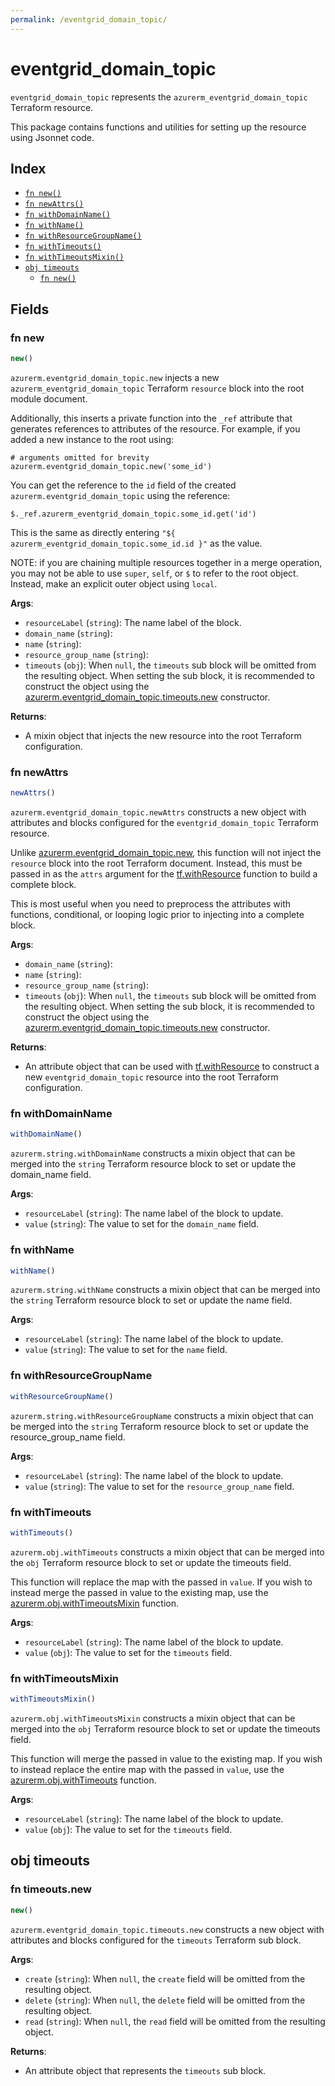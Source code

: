 ```yaml
---
permalink: /eventgrid_domain_topic/
---
```


# eventgrid_domain_topic

`eventgrid_domain_topic` represents the `azurerm_eventgrid_domain_topic` Terraform resource.



This package contains functions and utilities for setting up the resource using Jsonnet code.


## Index

* [`fn new()`](#fn-new)
* [`fn newAttrs()`](#fn-newattrs)
* [`fn withDomainName()`](#fn-withdomainname)
* [`fn withName()`](#fn-withname)
* [`fn withResourceGroupName()`](#fn-withresourcegroupname)
* [`fn withTimeouts()`](#fn-withtimeouts)
* [`fn withTimeoutsMixin()`](#fn-withtimeoutsmixin)
* [`obj timeouts`](#obj-timeouts)
  * [`fn new()`](#fn-timeoutsnew)

## Fields

### fn new

```ts
new()
```


`azurerm.eventgrid_domain_topic.new` injects a new `azurerm_eventgrid_domain_topic` Terraform `resource`
block into the root module document.

Additionally, this inserts a private function into the `_ref` attribute that generates references to attributes of the
resource. For example, if you added a new instance to the root using:

    # arguments omitted for brevity
    azurerm.eventgrid_domain_topic.new('some_id')

You can get the reference to the `id` field of the created `azurerm.eventgrid_domain_topic` using the reference:

    $._ref.azurerm_eventgrid_domain_topic.some_id.get('id')

This is the same as directly entering `"${ azurerm_eventgrid_domain_topic.some_id.id }"` as the value.

NOTE: if you are chaining multiple resources together in a merge operation, you may not be able to use `super`, `self`,
or `$` to refer to the root object. Instead, make an explicit outer object using `local`.

**Args**:
  - `resourceLabel` (`string`): The name label of the block.
  - `domain_name` (`string`): 
  - `name` (`string`): 
  - `resource_group_name` (`string`): 
  - `timeouts` (`obj`):  When `null`, the `timeouts` sub block will be omitted from the resulting object. When setting the sub block, it is recommended to construct the object using the [azurerm.eventgrid_domain_topic.timeouts.new](#fn-eventgriddomaintopictimeoutsnew) constructor.

**Returns**:
- A mixin object that injects the new resource into the root Terraform configuration.


### fn newAttrs

```ts
newAttrs()
```


`azurerm.eventgrid_domain_topic.newAttrs` constructs a new object with attributes and blocks configured for the `eventgrid_domain_topic`
Terraform resource.

Unlike [azurerm.eventgrid_domain_topic.new](#fn-eventgriddomaintopicnew), this function will not inject the `resource`
block into the root Terraform document. Instead, this must be passed in as the `attrs` argument for the
[tf.withResource](https://github.com/tf-libsonnet/core/tree/main/docs#fn-withresource) function to build a complete block.

This is most useful when you need to preprocess the attributes with functions, conditional, or looping logic prior to
injecting into a complete block.

**Args**:
  - `domain_name` (`string`): 
  - `name` (`string`): 
  - `resource_group_name` (`string`): 
  - `timeouts` (`obj`):  When `null`, the `timeouts` sub block will be omitted from the resulting object. When setting the sub block, it is recommended to construct the object using the [azurerm.eventgrid_domain_topic.timeouts.new](#fn-eventgriddomaintopictimeoutsnew) constructor.

**Returns**:
  - An attribute object that can be used with [tf.withResource](https://github.com/tf-libsonnet/core/tree/main/docs#fn-withresource) to construct a new `eventgrid_domain_topic` resource into the root Terraform configuration.


### fn withDomainName

```ts
withDomainName()
```

`azurerm.string.withDomainName` constructs a mixin object that can be merged into the `string`
Terraform resource block to set or update the domain_name field.



**Args**:
  - `resourceLabel` (`string`): The name label of the block to update.
  - `value` (`string`): The value to set for the `domain_name` field.


### fn withName

```ts
withName()
```

`azurerm.string.withName` constructs a mixin object that can be merged into the `string`
Terraform resource block to set or update the name field.



**Args**:
  - `resourceLabel` (`string`): The name label of the block to update.
  - `value` (`string`): The value to set for the `name` field.


### fn withResourceGroupName

```ts
withResourceGroupName()
```

`azurerm.string.withResourceGroupName` constructs a mixin object that can be merged into the `string`
Terraform resource block to set or update the resource_group_name field.



**Args**:
  - `resourceLabel` (`string`): The name label of the block to update.
  - `value` (`string`): The value to set for the `resource_group_name` field.


### fn withTimeouts

```ts
withTimeouts()
```

`azurerm.obj.withTimeouts` constructs a mixin object that can be merged into the `obj`
Terraform resource block to set or update the timeouts field.

This function will replace the map with the passed in `value`. If you wish to instead merge the
passed in value to the existing map, use the [azurerm.obj.withTimeoutsMixin](TODO) function.

**Args**:
  - `resourceLabel` (`string`): The name label of the block to update.
  - `value` (`obj`): The value to set for the `timeouts` field.


### fn withTimeoutsMixin

```ts
withTimeoutsMixin()
```

`azurerm.obj.withTimeoutsMixin` constructs a mixin object that can be merged into the `obj`
Terraform resource block to set or update the timeouts field.

This function will merge the passed in value to the existing map. If you wish
to instead replace the entire map with the passed in `value`, use the [azurerm.obj.withTimeouts](TODO)
function.


**Args**:
  - `resourceLabel` (`string`): The name label of the block to update.
  - `value` (`obj`): The value to set for the `timeouts` field.


## obj timeouts



### fn timeouts.new

```ts
new()
```


`azurerm.eventgrid_domain_topic.timeouts.new` constructs a new object with attributes and blocks configured for the `timeouts`
Terraform sub block.



**Args**:
  - `create` (`string`):  When `null`, the `create` field will be omitted from the resulting object.
  - `delete` (`string`):  When `null`, the `delete` field will be omitted from the resulting object.
  - `read` (`string`):  When `null`, the `read` field will be omitted from the resulting object.

**Returns**:
  - An attribute object that represents the `timeouts` sub block.
